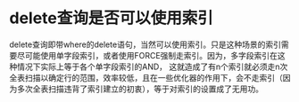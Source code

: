 # delete查询是否可以使用索引 #
delete查询即带where的delete语句，当然可以使用索引。只是这种场景的索引需要尽可能使用单字段索引，或者使用FORCE强制走索引。因为，多字段索引在这种情况下实际上等于各个单字段索引的AND，
这就造成了有n个索引就必须走n次全表扫描以确定行的范围，效率较低，且在一些优化器的作用下，会不走索引（因为多次全表扫描违背了索引建立的初衷），等于对索引的设置成了无用功。
